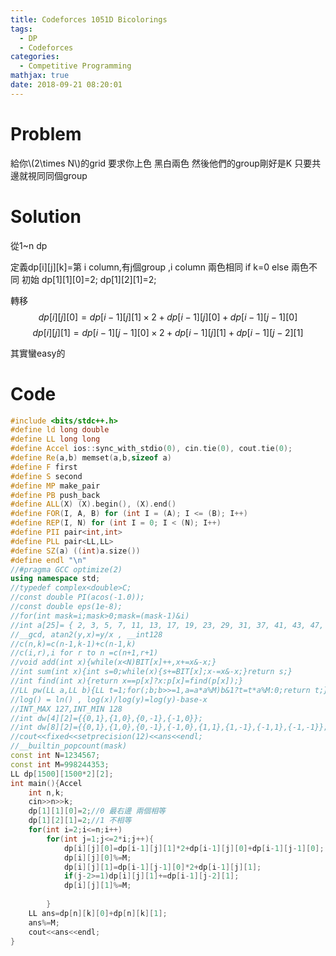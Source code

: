 ```yaml
---
title: Codeforces 1051D Bicolorings
tags:
  - DP	
  - Codeforces
categories:
  - Competitive Programming
mathjax: true
date: 2018-09-21 08:20:01
---
```


# Problem
給你\\(2\times N\\)的grid
要求你上色 黑白兩色
然後他們的group剛好是K
只要共邊就視同同個group

<!--more-->

# Solution
從1~n dp

定義dp[i][j][k]=第 i column,有j個group ,i column 兩色相同 if k=0 else 兩色不同
初始
dp[1][1][0]=2; 
dp[1][2][1]=2;

轉移 
$$dp[i][j][0]=dp[i-1][j][1]\times 2+dp[i-1][j][0]+dp[i-1][j-1][0]$$
$$dp[i][j][1]=dp[i-1][j-1][0]\times 2+dp[i-1][j][1]+dp[i-1][j-2][1]$$

其實蠻easy的
# Code
```cpp
#include <bits/stdc++.h>
#define ld long double
#define LL long long
#define Accel ios::sync_with_stdio(0), cin.tie(0), cout.tie(0);
#define Re(a,b) memset(a,b,sizeof a)
#define F first
#define S second
#define MP make_pair
#define PB push_back
#define ALL(X) (X).begin(), (X).end()
#define FOR(I, A, B) for (int I = (A); I <= (B); I++)
#define REP(I, N) for (int I = 0; I < (N); I++)
#define PII pair<int,int>
#define PLL pair<LL,LL>
#define SZ(a) ((int)a.size())
#define endl "\n"
//#pragma GCC optimize(2)
using namespace std;
//typedef complex<double>C;
//const double PI(acos(-1.0));
//const double eps(1e-8);
//for(int mask=i;mask>0;mask=(mask-1)&i)
//int a[25]= { 2, 3, 5, 7, 11, 13, 17, 19, 23, 29, 31, 37, 41, 43, 47, 53, 59, 61, 67, 71, 73, 79, 83, 89, 97 };
//__gcd, atan2(y,x)=y/x , __int128
//c(n,k)=c(n-1,k-1)+c(n-1,k)
//c(i,r),i for r to n =c(n+1,r+1)
//void add(int x){while(x<N)BIT[x]++,x+=x&-x;}
//int sum(int x){int s=0;while(x){s+=BIT[x];x-=x&-x;}return s;}
//int find(int x){return x==p[x]?x:p[x]=find(p[x]);}
//LL pw(LL a,LL b){LL t=1;for(;b;b>>=1,a=a*a%M)b&1?t=t*a%M:0;return t;}
//log() = ln() , log(x)/log(y)=log(y)-base-x
//INT_MAX 127,INT_MIN 128
//int dw[4][2]={{0,1},{1,0},{0,-1},{-1,0}};
//int dw[8][2]={{0,1},{1,0},{0,-1},{-1,0},{1,1},{1,-1},{-1,1},{-1,-1}};
//cout<<fixed<<setprecision(12)<<ans<<endl;
//__builtin_popcount(mask)
const int N=1234567;
const int M=998244353;
LL dp[1500][1500*2][2];
int main(){Accel
	int n,k;
	cin>>n>>k;
	dp[1][1][0]=2;//0 最右邊 兩個相等
	dp[1][2][1]=2;//1 不相等
	for(int i=2;i<=n;i++) 
		for(int j=1;j<=2*i;j++){
			dp[i][j][0]=dp[i-1][j][1]*2+dp[i-1][j][0]+dp[i-1][j-1][0];
			dp[i][j][0]%=M;
			dp[i][j][1]=dp[i-1][j-1][0]*2+dp[i-1][j][1];
			if(j-2>=1)dp[i][j][1]+=dp[i-1][j-2][1];
			dp[i][j][1]%=M;
			
		}
	LL ans=dp[n][k][0]+dp[n][k][1];
	ans%=M;
	cout<<ans<<endl;
}

```